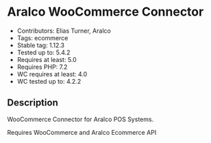 # Aralco WooCommerce Connector

- Contributors: Elias Turner, Aralco
- Tags: ecommerce
- Stable tag: 1.12.3
- Tested up to: 5.4.2
- Requires at least: 5.0
- Requires PHP: 7.2
- WC requires at least: 4.0
- WC tested up to: 4.2.2

## Description

WooCommerce Connector for Aralco POS Systems.

Requires WooCommerce and Aralco Ecommerce API
